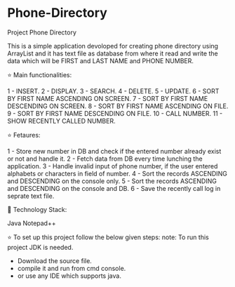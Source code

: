 # Phone-Directory
Project
Phone Directory

This is a simple application devoloped for creating phone directory
using ArrayList and it has text file as database from where
it read and write the data which will be FIRST and LAST NAME and
PHONE NUMBER.

⭐ Main functionalities:

1 - INSERT.
2 - DISPLAY.
3 - SEARCH.
4 - DELETE.
5 - UPDATE.
6 - SORT BY FIRST NAME ASCENDING ON SCREEN.
7 - SORT BY FIRST NAME DESCENDING ON SCREEN.
8 - SORT BY FIRST NAME ASCENDING ON FILE.
9 - SORT BY FIRST NAME DESCENDING ON FILE.
10 - CALL NUMBER.
11 - SHOW RECENTLY CALLED NUMBER.



⭐ Fetaures:

1 - Store new number in DB and check if the entered number already exist or not and handle it.
2 - Fetch data from DB every time lunching the application.
3 - Handle invalid input of phone number, if the user entered alphabets or characters in field of number.
4 - Sort the records ASCENDING and DESCENDING on the console only.
5 - Sort the records ASCENDING and DESCENDING on the console and DB.
6 - Save the recently call log in seprate text file.

📡 Technology Stack:

Java
Notepad++

⭐ To set up this project follow the below given steps:
note: To run this project JDK is needed.

- Download the source file.
- compile it and run from cmd console.
- or use any IDE which supports java.
